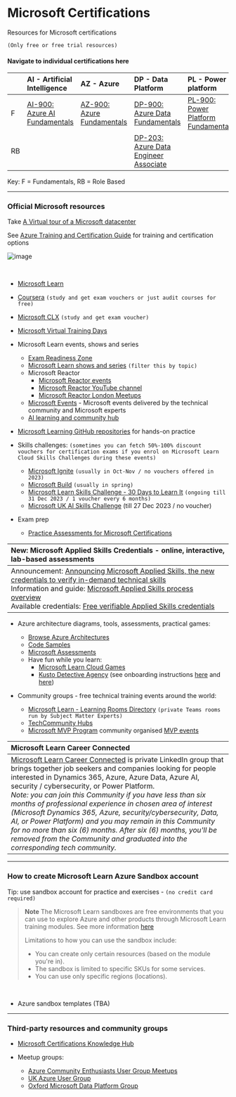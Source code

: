 # Microsoft Certifications

Resources for Microsoft certifications

`(Only free or free trial resources)`


#### Navigate to individual certifications here

<center>

|  | AI - Artificial Intelligence | AZ - Azure | DP - Data Platform | PL - Power platform |
| :--- | :--- | :--- | :--- | :--- |
| F | [AI-900: Azure AI Fundamentals](../main/AI-900%20Azure%20AI%20Fundamentals.md) | [AZ-900: Azure Fundamentals](../main/AZ-900%20Azure%20Fundamentals.md) | [DP-900: Azure Data Fundamentals](../main/DP-900%20Azure%20Data%20Fundamentals.md) | [PL-900: Power Platform Fundamentals](../main/PL-900%20Power%20Platform%20Fundamentals.md) |
| RB |  |   | [DP-203: Azure Data Engineer Associate](../main/DP-203%20Azure%20Data%20Engineer%20Associate.md) |   |

</center>

Key: F = Fundamentals, RB = Role Based


---

### Official Microsoft resources

Take [A Virtual tour of a Microsoft datacenter](https://datacenters.microsoft.com/globe/explore/datacenter) 

See [Azure Training and Certification Guide](https://query.prod.cms.rt.microsoft.com/cms/api/am/binary/RE4J5ea) for training and certification options 

![image](https://github.com/teator/MS-certifications/assets/7697511/2b7a1185-a3c9-4632-aff9-981d201bdec2)

<br>

 - [Microsoft Learn](https://learn.microsoft.com/en-gb/)
 
 - [Coursera](https://www.coursera.org/microsoft) `(study and get exam vouchers or just audit courses for free)`
 
 - [Microsoft CLX](https://clx.cloudevents.ai/events/39366311-ad15-4b90-9364-0252213842fa/my-tracks)  `(study and get exam voucher)`
 
 - [Microsoft Virtual Training Days](https://events.microsoft.com/en-us/mvtd?language=English&clientTimeZone=1)
 
 - Microsoft Learn events, shows and series
   - [Exam Readiness Zone](https://learn.microsoft.com/en-gb/shows/exam-readiness-zone/)
   - [Microsoft Learn shows and series](https://learn.microsoft.com/en-us/shows/browse) `(filter this by topic)`
   - Microsoft Reactor
     - [Microsoft Reactor events](https://developer.microsoft.com/en-us/reactor/)
     - [Microsoft Reactor YouTube channel](https://www.youtube.com/@MicrosoftReactor/playlists)
     - [Microsoft Reactor London Meetups](https://www.meetup.com/microsoft-reactor-london/)
   - [Microsoft Events](https://learn.microsoft.com/en-us/events/) - Microsoft events delivered by the technical community and Microsoft experts
   - [AI learning and community hub](https://learn.microsoft.com/en-us/ai/)
 
 - [Microsoft Learning GitHub repositories](https://github.com/MicrosoftLearning) for hands-on practice
 
 - Skills challenges:
 `(sometimes you can fetch 50%-100% discount vouchers for certification exams if you enrol on Microsoft Learn Cloud Skills Challenges during these events)`
   - [Microsoft Ignite](https://ignite.microsoft.com/en-US/home)  `(usually in Oct-Nov / no vouchers offered in 2023)`
   - [Microsoft Build](https://build.microsoft.com/en-US/home)   `(usually in spring)`
   - [Microsoft Learn Skills Challenge - 30 Days to Learn It](https://developer.microsoft.com/en-US/offers/30-days-to-learn-it) `(ongoing till 31 Dec 2023 / 1 voucher every 6 months)`
   - [Microsoft UK AI Skills Challenge](https://www.microsoft.com/en-US/cloudskillschallenge/ukskills/registration/2023) (till 27 Dec 2023 / no voucher)
 
  - Exam prep
    - [Practice Assessments for Microsoft Certifications](https://learn.microsoft.com/en-gb/credentials/certifications/practice-assessments-for-microsoft-certifications)
 
 | **New:** Microsoft Applied Skills Credentials - online, interactive, lab-based assessments |
 | :--- |
 | Announcement: [Announcing Microsoft Applied Skills, the new credentials to verify in-demand technical skills](https://techcommunity.microsoft.com/t5/microsoft-learn-blog/announcing-microsoft-applied-skills-the-new-credentials-to/ba-p/3775645)  <br> Information and guide: [Microsoft Applied Skills process overview](https://learn.microsoft.com/en-gb/credentials/support/appliedskills-process-overview) <br> Available credentials: [Free verifiable Applied Skills credentials](https://learn.microsoft.com/en-gb/credentials/browse/?credential_types=applied%20skills) |
 

 - Azure architecture diagrams, tools, assessments, practical games:
   - [Browse Azure Architectures](https://learn.microsoft.com/en-us/azure/architecture/browse/)
   - [Code Samples](https://learn.microsoft.com/en-us/samples/browse/)
   - [Microsoft Assessments](https://learn.microsoft.com/en-us/assessments/browse/?page=1&pagesize=30)  
   - Have fun while you learn:
     - [Microsoft Learn Cloud Games](https://learn.microsoft.com/en-gb/training/cloud-games)
	 - [Kusto Detective Agency](https://detective.kusto.io/) (see onboarding instructions [here](https://techcommunity.microsoft.com/t5/azure-data-explorer-blog/introducing-kusto-detective-agency-season-2-bigger-better-and/ba-p/3829614) and [here](https://techcommunity.microsoft.com/t5/azure-data-explorer-blog/unveiling-the-epic-opportunity-a-fun-game-to-explore-the-synapse/ba-p/3839297))
 
 
 - Community groups - free technical training events around the world:
   - [Microsoft Learn - Learning Rooms Directory](https://techcommunity.microsoft.com/t5/custom/page/page-id/learn?language=All) `(private Teams rooms run by Subject Matter Experts)`
   - [TechCommunity Hubs](https://techcommunity.microsoft.com/t5/communities/ct-p/communities)
   - [Microsoft MVP Program](https://mvp.microsoft.com/en-gb) community organised [MVP events](https://mvp.microsoft.com/en-US/search?target=Event&timeline=Upcoming)


|  Microsoft Learn Career Connected  |
| :--- |
| [Microsoft Learn Career Connected](https://learn.microsoft.com/en-gb/training/career-paths/career-connected) is private LinkedIn group that brings together job seekers and companies looking for people interested in Dynamics 365, Azure, Azure Data, Azure AI, security / cybersecurity, or Power Platform. <br> _Note: you can join this Community if you have less than six months of professional experience in chosen area of interest (Microsoft Dynamics 365, Azure, security/cybersecurity, Data, AI, or Power Platform) and you may remain in this Community for no more than six (6) months. After six (6) months, you'll be removed from the Community and graduated into the corresponding tech community._ |


---

### How to create Microsoft Learn Azure Sandbox account
  Tip: use sandbox account for practice and exercises - `(no credit card required)`
 
 > **Note**
 > The Microsoft Learn sandboxes are free environments that you can use to explore Azure and other products through Microsoft Learn training modules. See more information [here](https://learn.microsoft.com/en-us/training/support/faq?pivots=sandbox)
 > 
 > Limitations to how you can use the sandbox include:
 >  - You can create only certain resources (based on the module you're in).
 >  - The sandbox is limited to specific SKUs for some services.
 >  - You can use only specific regions (locations).
 > 
 
<br>
 
 
 - Azure sandbox templates (TBA)


---

### Third-party resources and community groups

 - [Microsoft Certifications Knowledge Hub](https://certs.msfthub.wiki/)
 
 - Meetup groups:
   - [Azure Community Enthusiasts User Group Meetups](https://www.meetup.com/azure-community-enthusiasts/)
   - [UK Azure User Group](https://www.meetup.com/ukazureusergroup/)
   - [Oxford Microsoft Data Platform Group](https://www.meetup.com/oxford-microsoft-data-platform-group/)


